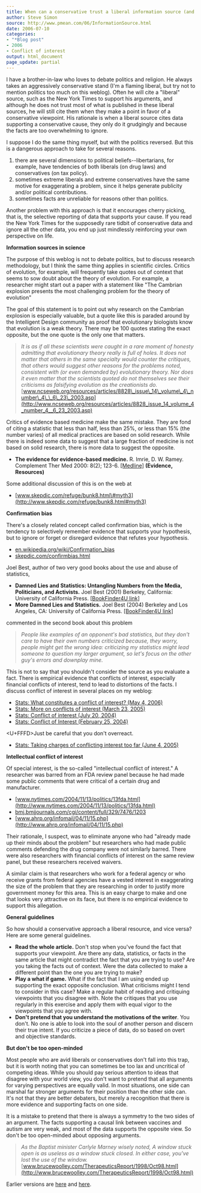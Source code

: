 ```yaml
---
title: When can a conservative trust a liberal information source (and vice versa)
author: Steve Simon
source: http://www.pmean.com/06/InformationSource.html
date: 2006-07-10
categories:
- "*Blog post"
- 2006
- Conflict of interest
output: html_document
page_update: partial
---
```


I have a brother-in-law who loves to debate politics and religion. He
always takes an aggressively conservative stand (I'm a flaming liberal,
but try not to mention politics too much on this weblog). Often he will
cite a "liberal" source, such as the New York Times to support his
arguments, and although he does not trust most of what is published in
these liberal sources, he will still cite them when they make a point in
favor of a conservative viewpoint. His rationale is when a liberal
source cites data supporting a conservative cause, they only do it
grudgingly and because the facts are too overwhelming to ignore.

I suppose I do the same thing myself, but with the politics reversed.
But this is a dangerous approach to take for several reasons.

1.  there are several dimensions to political beliefs\--libertarians,
    for example, have tendencies of both liberals (on drug laws) and
    conservatives (on tax policy).
2.  sometimes extreme liberals and extreme conservatives have the same
    motive for exaggerating a problem, since it helps generate publicity
    and/or political contributions.
3.  sometimes facts are unreliable for reasons other than politics.

Another problem with this approach is that it encourages cherry picking,
that is, the selective reporting of data that supports your cause. If
you read the New York Times for the supposedly rare tidbit of
conservative data and ignore all the other data, you end up just
mindlessly reinforcing your own perspective on life.

**Information sources in science**

The purpose of this weblog is not to debate politics, but to discuss
research methodology, but I think the same thing applies in scientific
circles. Critics of evolution, for example, will frequently take quotes
out of context that seems to sow doubt about the theory of evolution.
For example, a researcher might start out a paper with a statement like
"The Cambrian explosion presents the most challenging problem for the
theory of evolution"

The goal of this statement is to point out why research on the Cambrian
explosion is especially valuable, but a quote like this is paraded
around by the Intelligent Design community as proof that evolutionary
biologists know that evolution is a weak theory. There may be 100 quotes
stating the exact opposite, but the one quote is the only one that
matters.

> *It is as if all these scientists were caught in a rare moment of
> honesty admitting that evolutionary theory really is full of holes. It
> does not matter that others in the same specialty would counter the
> critiques, that others would suggest other reasons for the problems
> noted, consistent with (or even demanded by) evolutionary theory. Nor
> does it even matter that the scientists quoted do not themselves see
> their criticisms as falsifying evolution as the creationists do.*
> [www.ncseweb.org/resources/articles/8828\_issue\_14\_volume\_4\_number\_4\_\_6\_23\_2003.asp](http://www.ncseweb.org/resources/articles/8828_issue_14_volume_4_number_4__6_23_2003.asp)

Critics of evidence based medicine make the same mistake. They are fond
of citing a statistic that less than half, less than 25%, or less than
15% (the number varies) of all medical practices are based on solid
research. While there is indeed some data to suggest that a large
fraction of medicine is not based on solid research, there is more data
to suggest the opposite.

-   **The evidence for evidence-based medicine.** R. Imrie, D. W. Ramey.
    Complement Ther Med 2000: 8(2); 123-6.
    [\[Medline\]](http://www.ncbi.nlm.nih.gov/entrez/query.fcgi?cmd=Retrieve&db=PubMed&list_uids=10859606&dopt=Abstract)
    **(Evidence, Resources)**

Some additional discussion of this is on the web at

-   [www.skepdic.com/refuge/bunk8.html\#myth3](http://www.skepdic.com/refuge/bunk8.html#myth3)

**Confirmation bias**

There's a closely related concept called confirmation bias, which is
the tendency to selectively remember evidence that supports your
hypothesis, but to ignore or forget or disregard evidence that refutes
your hypothesis.

-   [en.wikipedia.org/wiki/Confirmation\_bias](http://en.wikipedia.org/wiki/Confirmation_bias)
-   [skepdic.com/confirmbias.html](http://skepdic.com/confirmbias.html)

Joel Best, author of two very good books about the use and abuse of
statistics,

-   **Damned Lies and Statistics: Untangling Numbers from the Media,
    Politicians, and Activists.** Joel Best (2001) Berkeley, California:
    University of California Press. [\[BookFinder4U
    link\]](http://www.bookfinder4u.com/detail/0520219783.html)
-   **More Damned Lies and Statistics.** Joel Best (2004) Berkeley and
    Los Angeles, CA: University of California Press. [\[BookFinder4U
    link\]](http://www.bookfinder4u.com/detail/0520238303.html)

commented in the second book about this problem

> *People like examples of an opponent's bad statistics, but they
> don't care to have their own numbers criticized because, they worry,
> people might get the wrong idea: criticizing my statistics might lead
> someone to question my larger argument, so let's focus on the other
> guy's errors and downplay mine.*

This is not to say that you shouldn't consider the source as you
evaluate a fact. There is empirical evidence that conflicts of interest,
especially financial conflicts of interest, tend to lead to distortions
of the facts. I discuss conflict of interest in several places on my
weblog:

-   [Stats: What constitutes a conflict of interest? (May
    4, 2006)](ConflictOfInterest.html)
-   [Stats: More on conflicts of interest (March
    23, 2005)](http://www.pmean.com/weblog2005/ConflictInterest.html)
-   [Stats: Conflict of interest (July
    20, 2004)](http://www.pmean.com/weblog2004/conflict1.asp)
-   [Stats: Conflict of Interest (February
    25, 2004)](http://www.pmean.com/weblog2004/conflict.asp)

<U+FFFD>Just be careful that you don't overreact.

-   [Stats: Taking charges of conflicting interest too far (June
    4, 2005)](http://www.pmean.com/weblog2005/ConflictInterestA.asp)

**Intellectual conflict of interest**

Of special interest, is the so-called "intellectual conflict of
interest." A researcher was barred from an FDA review panel because he
had made some public comments that were critical of a certain drug and
manufacturer.

-   [www.nytimes.com/2004/11/13/politics/13fda.html](http://www.nytimes.com/2004/11/13/politics/13fda.html)
-   [bmj.bmjjournals.com/cgi/content/full/329/7476/1203](http://bmj.bmjjournals.com/cgi/content/full/329/7476/1203)
-   [www.ahrp.org/infomail/04/11/15.php](http://www.ahrp.org/infomail/04/11/15.php)

Their rationale, I suspect, was to eliminate anyone who had "already
made up their minds about the problem" but researchers who had made
public comments defending the drug company were not similarly barred.
There were also researchers with financial conflicts of interest on the
same review panel, but these researchers received waivers.

A similar claim is that researchers who work for a federal agency or who
receive grants from federal agencies have a vested interest in
exaggerating the size of the problem that they are researching in order
to justify more government money for this area. This is an easy charge
to make and one that looks very attractive on its face, but there is no
empirical evidence to support this allegation.

**General guidelines**

So how should a conservative approach a liberal resource, and vice
versa? Here are some general guidelines.

-   **Read the whole article.** Don't stop when you've found the fact
    that supports your viewpoint. Are there any data, statistics, or
    facts in the same article that might contradict the fact that you
    are trying to use? Are you taking the facts out of context. Were the
    data collected to make a different point than the one you are trying
    to make?
-   **Play a what if game.** What if the fact that I am using ended up
    supporting the exact opposite conclusion. What criticisms might I
    tend to consider in this case? Make a regular habit of reading and
    critiquing viewpoints that you disagree with. Note the critiques
    that you use regularly in this exercise and apply them with equal
    vigor to the viewpoints that you agree with.
-   **Don't pretend that you understand the motivations of the
    writer**. You don't. No one is able to look into the soul of
    another person and discern their true intent. If you criticize a
    piece of data, do so based on overt and objective standards.

**But don't be too open-minded**

Most people who are avid liberals or conservatives don't fall into this
trap, but it is worth noting that you can sometimes be too lax and
uncritical of competing ideas. While you should pay serious attention to
ideas that disagree with your world view, you don't want to pretend
that all arguments for varying perspectives are equally valid. In most
situations, one side can marshal far stronger arguments for their
position than the other side can. It's not that they are better
debaters, but merely a recognition that there is more evidence and
supporting facts on one side.

It is a mistake to pretend that there is always a symmetry to the two
sides of an argument. The facts supporting a causal link between
vaccines and autism are very weak, and most of the data supports the
opposite view. So don't be too open-minded about opposing arguments.

> *As the Baptist minister Carlyle Marney wisely noted, A window stuck
> open is as useless as a window stuck closed. In either case, you've
> lost the use of the window.*
> [www.brucewoolley.com/TherapeuticsReport/1998/Oct98.html](http://www.brucewoolley.com/TherapeuticsReport/1998/Oct98.html)

Earlier versions are [here][sim1] and [here][sim2].

[sim1]: http://www.pmean.com/06/InformationSource.html
[sim2]: http://new.pmean.com/InformationSource/

